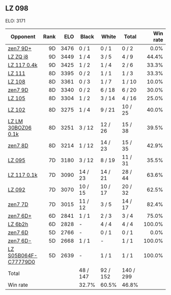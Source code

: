 ## LZ 098 ##

ELO: 3171

Opponent | Rank | ELO | Black | White | Total | Win rate
---------|-----:|----:|-------|-------|-------|-------:
[zen7 9D+](zen7%209D+.md) | 9D | 3476 | 0 / 1 | 0 / 1 | 0 / 2 | 0.0%
[LZ ZQ i8](LZ%20ZQ%20i8.md) | 9D | 3449 | 1 / 4 | 3 / 5 | 4 / 9 | 44.4%
[LZ 117 0.4k](LZ%20117%200.4k.md) | 9D | 3425 | 1 / 2 | 1 / 4 | 2 / 6 | 33.3%
[LZ 111](LZ%20111.md) | 8D | 3395 | 0 / 2 | 1 / 1 | 1 / 3 | 33.3%
[LZ 108](LZ%20108.md) | 8D | 3361 | 0 / 3 | 1 / 7 | 1 / 10 | 10.0%
[zen7 9D](zen7%209D.md) | 8D | 3340 | 0 / 2 | 6 / 18 | 6 / 20 | 30.0%
[LZ 105](LZ%20105.md) | 8D | 3304 | 1 / 2 | 3 / 14 | 4 / 16 | 25.0%
[LZ 102](LZ%20102.md) | 8D | 3275 | 1 / 4 | 9 / 21 | 10 / 25 | 40.0%
[LZ LM 30BOZ06 0.1k](LZ%20LM%2030BOZ06%200.1k.md) | 8D | 3251 | 3 / 12 | 12 / 26 | 15 / 38 | 39.5%
[zen7 8D](zen7%208D.md) | 8D | 3214 | 1 / 12 | 14 / 23 | 15 / 35 | 42.9%
[LZ 095](LZ%20095.md) | 7D | 3180 | 3 / 12 | 8 / 19 | 11 / 31 | 35.5%
[LZ 117 0.1k](LZ%20117%200.1k.md) | 7D | 3090 | 14 / 23 | 14 / 21 | 28 / 44 | 63.6%
[LZ 092](LZ%20092.md) | 7D | 3070 | 10 / 15 | 10 / 17 | 20 / 32 | 62.5%
[zen7 7D](zen7%207D.md) | 7D | 3015 | 11 / 12 | 3 / 5 | 14 / 17 | 82.4%
[zen7 6D+](zen7%206D+.md) | 6D | 2841 | 1 / 1 | 2 / 3 | 3 / 4 | 75.0%
[LZ 6b2h](LZ%206b2h.md) | 6D | 2828 | - | 4 / 4 | 4 / 4 | 100.0%
[zen7 6D](zen7%206D.md) | 5D | 2766 | - | 0 / 1 | 0 / 1 | 0.0%
[zen7 6D-](zen7%206D-.md) | 5D | 2668 | 1 / 1 | - | 1 / 1 | 100.0%
[LZ S05B064F-C77779D0](LZ%20S05B064F-C77779D0.md) | 5D | 2639 | - | 1 / 1 | 1 / 1 | 100.0%
Total | | | 48 / 147 | 92 / 152 | 140 / 299 | 
Win rate| | | 32.7% | 60.5% | 46.8% | 
